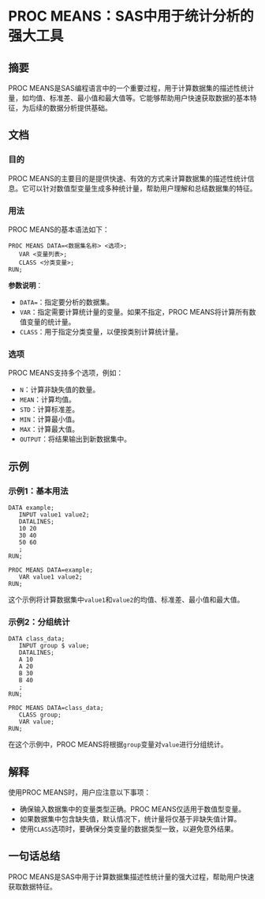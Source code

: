 <!--
Meta Description: # PROC MEANS：SAS中用于统计分析的强大工具 ## 摘要 PROC MEANS是SAS编程语言中的一个重要过程，用于计算数据集的描述性统计量，如均值、标准差、最小值和最大值等。它能够帮助用户快速获取数据的基本特征，为后续的数据分析提供基础。 ## 文档 ### 目的 PROC MEANS...
Meta Keywords: proc, data, run, means, var
-->

# PROC MEANS：SAS中用于统计分析的强大工具

## 摘要
PROC MEANS是SAS编程语言中的一个重要过程，用于计算数据集的描述性统计量，如均值、标准差、最小值和最大值等。它能够帮助用户快速获取数据的基本特征，为后续的数据分析提供基础。

## 文档
### 目的
PROC MEANS的主要目的是提供快速、有效的方式来计算数据集的描述性统计信息。它可以针对数值型变量生成多种统计量，帮助用户理解和总结数据集的特征。

### 用法
PROC MEANS的基本语法如下：

```sas
PROC MEANS DATA=<数据集名称> <选项>;
   VAR <变量列表>;
   CLASS <分类变量>;
RUN;
```

**参数说明**：
- `DATA=`：指定要分析的数据集。
- `VAR`：指定需要计算统计量的变量。如果不指定，PROC MEANS将计算所有数值变量的统计量。
- `CLASS`：用于指定分类变量，以便按类别计算统计量。

### 选项
PROC MEANS支持多个选项，例如：
- `N`：计算非缺失值的数量。
- `MEAN`：计算均值。
- `STD`：计算标准差。
- `MIN`：计算最小值。
- `MAX`：计算最大值。
- `OUTPUT`：将结果输出到新数据集中。

## 示例
### 示例1：基本用法
```sas
DATA example;
   INPUT value1 value2;
   DATALINES;
   10 20
   30 40
   50 60
   ;
RUN;

PROC MEANS DATA=example;
   VAR value1 value2;
RUN;
```
这个示例将计算数据集中`value1`和`value2`的均值、标准差、最小值和最大值。

### 示例2：分组统计
```sas
DATA class_data;
   INPUT group $ value;
   DATALINES;
   A 10
   A 20
   B 30
   B 40
   ;
RUN;

PROC MEANS DATA=class_data;
   CLASS group;
   VAR value;
RUN;
```
在这个示例中，PROC MEANS将根据`group`变量对`value`进行分组统计。

## 解释
使用PROC MEANS时，用户应注意以下事项：
- 确保输入数据集中的变量类型正确。PROC MEANS仅适用于数值型变量。
- 如果数据集中包含缺失值，默认情况下，统计量将仅基于非缺失值计算。
- 使用`CLASS`选项时，要确保分类变量的数据类型一致，以避免意外结果。

## 一句话总结
PROC MEANS是SAS中用于计算数据集描述性统计量的强大过程，帮助用户快速获取数据特征。